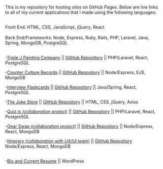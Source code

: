 This is my repository for hosting sites on GitHub Pages. Below are live links to all of my
current applications that I made using the following languages: <br><br>

Front End: HTML, CSS, JavaScript, jQuery, React <br><br>
Back End/Frameworks: Node, Express, Ruby, Rails, PHP, Laravel, Java, Spring, MongoDB, PostgreSQL
<br><br>

-[Triple J Painting Company](https://triplejpainting.herokuapp.com/)
|| [GitHub Repository](https://github.com/BenjaminPitts/TripleJ) || PHP/Laravel, React, PostgreSQL <br>

-[Counter Culture Records](https://recordstore666.herokuapp.com/recordstore)
|| [GitHub Repository](https://github.com/BenjaminPitts/recordstore) || Node/Express, EJS, MongoDB<br>

-[Interview Flashcards](https://benpitts-interview-flashcards.herokuapp.com/)
|| [GitHub Repository](https://github.com/BenjaminPitts/Spring-React-Stack) || Java/Spring, React, PostgreSQL<br>

-[The Joke Store](https://benjaminpitts.github.io/thejokestore/)
|| [GitHub Repository](https://github.com/BenjaminPitts/BenjaminPitts.github.io/tree/main/thejokestore) || HTML, CSS, jQuery, Axios<br>

-[Quiz.js <i>(collaboration project)</i>](https://react-quiz-js.herokuapp.com/)
|| [GitHub Repository](https://github.com/BenjaminPitts/quiz.js) || PHP/Laravel, React, PostgreSQL<br>

-[Gear Swap <i>(collaboration project)</i>](https://gearswap.herokuapp.com/)
|| [GitHub Repository](https://github.com/BenjaminPitts/gearswap) || Node/Express, React, MongoDB<br>

-[Itinerary <i>(collaboration with UX/UI team)</i>](https://disney-itinerary.herokuapp.com/)
|| [GitHub Repository](https://github.com/BenjaminPitts/mern-itinerary) Node/Express, React, MongoDB<br><br>

-[Bio and Current Resume](https://benjaminjackpitts.com/) || WordPress<br>
